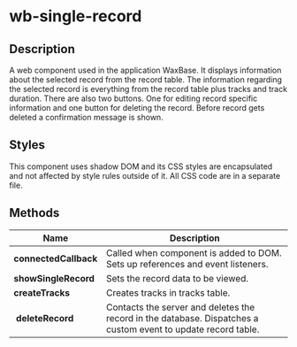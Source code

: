 # wb-single-record

## Description

A web component used in the application WaxBase. It displays information about the selected record from the record table. The information regarding the selected record is everything from the record table plus tracks and track duration. There are also two buttons. One for editing record specific information and one button for deleting the record. Before record gets deleted a confirmation message is shown.

## Styles

This component uses shadow DOM and its CSS styles are encapsulated and not affected by style rules outside of it. All CSS code are in a separate file.

## Methods

| **Name**              | **Description**                   |
|-----------------------|-----------------------------------|
| **connectedCallback** | Called when component is added to DOM. Sets up references and event listeners. |
| **showSingleRecord**  | Sets the record data to be viewed.|
| **createTracks**      | Creates tracks in tracks table. |
| **deleteRecord**      | Contacts the server and deletes the record in the database. Dispatches a custom event to update record table. |

